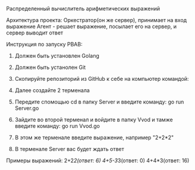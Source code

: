 Распределенный вычислитель арифметических выражений

Архитектура проекта:
Оркестратор(он же сервер), принимает на вход выражение
Агент - решает выражение, посылает его на сервер, и сервер выводит ответ

Инструкция по запуску РВАВ:
1. Должен быть установлен Golang
2. Должен быть устанолен Git
3. Скопируйте репозиторий из GitHub к себе на компьютер командой:

4. Далее создайте 2 терменала
5. Передите спомощью cd в папку Server и введите команду:
go run Server.go
6. Зайдите во второй терменал и войдите в папку Vvod и тамже введите команду:
go run Vvod.go
7. В этом же терменале введите выражение, например "2+2*2"
8. В терменале Server вас будет ждать ответ



Примеры выражений:
2+2*2(ответ: 6)
4+5-3*3(ответ: 0)
4+4*3(ответ: 16)